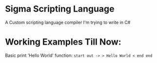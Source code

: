 # Sigma Scripting Language
A Custom scripting language compiler I'm trying to write in C#

# Working Examples Till Now:
Basic print 'Hello World' function:
`start
    out -> > Hello World < end
 end
 `
